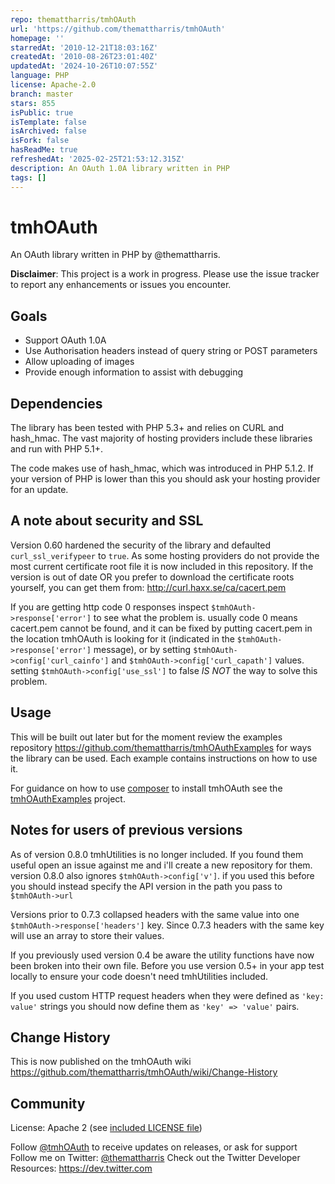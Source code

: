 ```yaml
---
repo: themattharris/tmhOAuth
url: 'https://github.com/themattharris/tmhOAuth'
homepage: ''
starredAt: '2010-12-21T18:03:16Z'
createdAt: '2010-08-26T23:01:40Z'
updatedAt: '2024-10-26T10:07:55Z'
language: PHP
license: Apache-2.0
branch: master
stars: 855
isPublic: true
isTemplate: false
isArchived: false
isFork: false
hasReadMe: true
refreshedAt: '2025-02-25T21:53:12.315Z'
description: An OAuth 1.0A library written in PHP
tags: []
---
```


# tmhOAuth

An OAuth library written in PHP by @themattharris.

**Disclaimer**: This project is a work in progress. Please use the issue tracker
to report any enhancements or issues you encounter.

## Goals

- Support OAuth 1.0A
- Use Authorisation headers instead of query string or POST parameters
- Allow uploading of images
- Provide enough information to assist with debugging

## Dependencies

The library has been tested with PHP 5.3+ and relies on CURL and hash_hmac. The
vast majority of hosting providers include these libraries and run with PHP 5.1+.

The code makes use of hash_hmac, which was introduced in PHP 5.1.2. If your version
of PHP is lower than this you should ask your hosting provider for an update.

## A note about security and SSL

Version 0.60 hardened the security of the library and defaulted `curl_ssl_verifypeer` to `true`.
As some hosting providers do not provide the most current certificate root file
it is now included in this repository. If the version is out of date OR you prefer
to download the certificate roots yourself, you can get them
from: http://curl.haxx.se/ca/cacert.pem

If you are getting http code 0 responses inspect `$tmhOAuth->response['error']` to see what the
problem is. usually code 0 means cacert.pem cannot be found, and it can be fixed by putting cacert.pem
in the location tmhOAuth is looking for it (indicated in the `$tmhOAuth->response['error']` message), or
by setting `$tmhOAuth->config['curl_cainfo']` and `$tmhOAuth->config['curl_capath']` values. setting
`$tmhOAuth->config['use_ssl']` to false *IS NOT* the way to solve this problem.

## Usage

This will be built out later but for the moment review the examples repository
<https://github.com/themattharris/tmhOAuthExamples> for ways the library can be
used. Each example contains instructions on how to use it.

For guidance on how to use [composer](http://getcomposer.org) to install tmhOAuth see the
[tmhOAuthExamples](https://github.com/themattharris/tmhOAuthExamples) project.

## Notes for users of previous versions

As of version 0.8.0 tmhUtilities is no longer included. If you found them useful open an issue against me
and i'll create a new repository for them. version 0.8.0 also ignores `$tmhOAuth->config['v']`. if you used
this before you should instead specify the API version in the path you pass to `$tmhOAuth->url`

Versions prior to 0.7.3 collapsed headers with the same value into one
`$tmhOAuth->response['headers']` key. Since 0.7.3 headers with the same key will use an array
to store their values.

If you previously used version 0.4 be aware the utility functions
have now been broken into their own file. Before you use version 0.5+ in your app
test locally to ensure your code doesn't need tmhUtilities included.

If you used custom HTTP request headers when they were defined as `'key: value'` strings
you should now define them as `'key' => 'value'` pairs.

## Change History

This is now published on the tmhOAuth wiki <https://github.com/themattharris/tmhOAuth/wiki/Change-History>

## Community

License: Apache 2 (see [included LICENSE file](https://github.com/themattharris/tmhOAuth/blob/master/LICENSE))

Follow [@tmhOAuth](https://twitter.com/intent/follow?screen_name=tmhOAuth) to receive updates on releases, or ask for support
Follow me on Twitter: [@themattharris](https://twitter.com/intent/follow?screen_name=themattharris)
Check out the Twitter Developer Resources: <https://dev.twitter.com>
